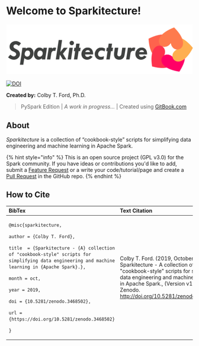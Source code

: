# Welcome to Sparkitecture!

![](.gitbook/assets/sparkitecture_logo.png)

[![DOI](https://zenodo.org/badge/167874964.svg)](https://zenodo.org/badge/latestdoi/167874964)

**Created by:** Colby T. Ford, Ph.D.

> PySpark Edition \| _A work in progress..._ \| Created using [GitBook.com](https://www.gitbook.com/)

## About

_Sparkitecture_ is a collection of “cookbook-style” scripts for simplifying data engineering and machine learning in Apache Spark.

{% hint style="info" %}
This is an open source project \(GPL v3.0\) for the Spark community. If you have ideas or contributions you'd like to add, submit a [Feature Request](https://github.com/colbyford/sparkitecture/issues/new/choose) or a write your code/tutorial/page and create a [Pull Request](https://github.com/colbyford/sparkitecture/pulls) in the GitHub repo.
{% endhint %}

## How to Cite

<table>
  <thead>
    <tr>
      <th style="text-align:left">BibTex</th>
      <th style="text-align:left">Text Citation</th>
    </tr>
  </thead>
  <tbody>
    <tr>
      <td style="text-align:left">
        <p><code>@misc{sparkitecture,</code>
        </p>
        <p><code>author = {Colby T. Ford},</code>
        </p>
        <p><code>title  = {Sparkitecture - {A} collection of &quot;cookbook-style&quot; scripts for simplifying data engineering and machine learning in {Apache Spark}.},</code>
        </p>
        <p><code>month = oct,</code>
        </p>
        <p><code>year = 2019,</code>
        </p>
        <p><code>doi = {10.5281/zenodo.3468502},</code>
        </p>
        <p><code>url = {https://doi.org/10.5281/zenodo.3468502}</code>
        </p>
        <p><code>}</code>
        </p>
      </td>
      <td style="text-align:left">Colby T. Ford. (2019, October) Sparkitecture - A collection of &quot;cookbook-style&quot;
        scripts for simplifying data engineering and machine learning in Apache
        Spark., (Version v1.0.0). Zenodo. <a href="http://doi.org/10.5281/zenodo.3468502">http://doi.org/10.5281/zenodo.3468502</a>
      </td>
    </tr>
  </tbody>
</table>

